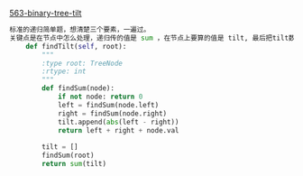 [563-binary-tree-tilt](https://leetcode.com/problems/binary-tree-tilt/#/description)

```python
标准的递归简单题，想清楚三个要素，一遍过。
关键点是在节点中怎么处理，递归传的值是 sum ，在节点上要算的值是 tilt, 最后把tilt数组加起来
    def findTilt(self, root):
        """
        :type root: TreeNode
        :rtype: int
        """
        def findSum(node):
            if not node: return 0
            left = findSum(node.left)
            right = findSum(node.right)
            tilt.append(abs(left - right))
            return left + right + node.val
        
        tilt = []
        findSum(root)
        return sum(tilt)
```


